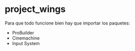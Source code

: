# project_wings
Para que todo funcione bien hay que importar los paquetes:
  - ProBuilder
  - Cinemachine
  - Input System
